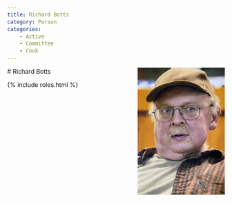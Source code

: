 ```yaml
---
title: Richard Botts
category: Person
categories:
    - Active
    - Committee
    - Cook
---
```

<img src="img/2014%20Richard%20Botts.jpeg" style="width: 40%" align="right">
# Richard Botts

{% include roles.html %}